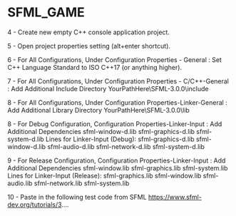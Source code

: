 # SFML_GAME
4 - Create new empty C++ console application project.

5 - Open project properties setting (alt+enter shortcut).

6 - For All Configurations, Under Configuration Properties - General : Set C++ Language Standard to ISO C++17 (or anything higher).

7 - For All Configurations, Under Configuration Properties - C/C++-General : Add Additional Include Directory YourPathHere\SFML-3.0.0\include

8 - For All Configurations, Under Configuration Properties-Linker-General : Add Additional Library Directory YourPathHere\SFML-3.0.0\lib

8 - For Debug Configuration, Configuration Properties-Linker-Input : Add Additional Dependencies sfml-window-d.lib sfml-graphics-d.lib sfml-system-d.lib
Lines for Linker-Input (Debug):
sfml-graphics-d.lib
sfml-window-d.lib
sfml-audio-d.lib
sfml-network-d.lib
sfml-system-d.lib

9 - For Release Configuration, Configuration Properties-Linker-Input : Add Additional Dependencies sfml-window.lib sfml-graphics.lib sfml-system.lib
Lines for Linker-Input (Release):
sfml-graphics.lib
sfml-window.lib
sfml-audio.lib
sfml-network.lib
sfml-system.lib



10 - Paste in the following test code from SFML https://www.sfml-dev.org/tutorials/3....
